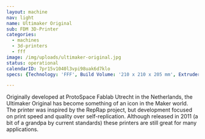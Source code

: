 ```yaml
---
layout: machine
nav: light
name: Ultimaker Original
sub: FDM 3D-Printer
categories:
  - machines
  - 3d-printers
  - fff
image: /img/uploads/ultimaker-original.jpg
status: operational
calendarID: 7pr15v1040l3vpi98uak6d7klo
specs: {Technology: 'FFF', Build Volume: '210 x 210 x 205 mm', Extruder: 'Single', Resolution: '60 - 250 microns', Materials: 'PLA, ABS', File Formats: '.stl .obj', Software: 'Cura'}

---
```


Originally developed at ProtoSpace Fablab Utrecht in the Netherlands, the Ultimaker Original has become something of an icon in the Maker world. The printer was inspired by the RepRap project, but development focused on print speed and quality over self-replication. Although released in 2011 (a bit of a grandpa by current standards) these printers are still great for many applications.
